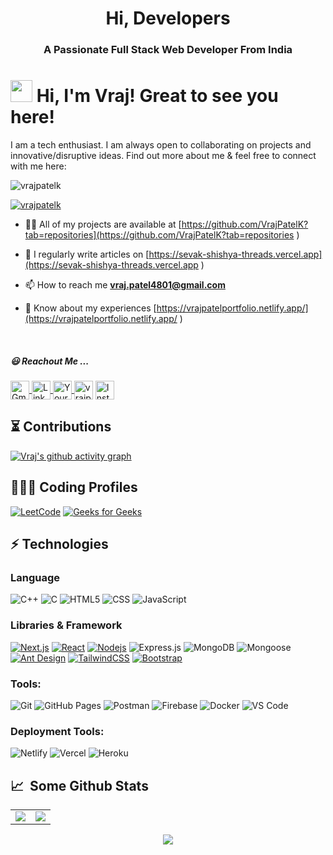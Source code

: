<h1 align="center">Hi, Developers</h1>
<h3 align="center">A Passionate Full Stack Web Developer From India</h3>
  
# <img src="https://cdn.jsdelivr.net/gh/Th3Wall/assets-cdn/PersonalGithubReadme/HandGreet.gif" width="35px" />&nbsp;<b>Hi, I'm Vraj! Great to see you here!</b>
  
I am a tech enthusiast. I am always open to collaborating on projects and innovative/disruptive ideas. Find out more about me & feel free to connect with me here:
<br>
  
<p align="left"> <img src="https://komarev.com/ghpvc/?username=vrajpatelk&label=Profile%20views&color=0e75b6&style=flat" alt="vrajpatelk" /> </p>
  
<p align="left"> <a href="https://github.com/ryo-ma/github-profile-trophy"><img src="https://github-profile-trophy.vercel.app/?username=vrajpatelk" alt="vrajpatelk" /></a> </p>
  
- 👨‍💻 All of my projects are available at [https://github.com/VrajPatelK?tab=repositories](https://github.com/VrajPatelK?tab=repositories )
  
- 📝 I regularly write articles on [https://sevak-shishya-threads.vercel.app](https://sevak-shishya-threads.vercel.app )
  
- 📫 How to reach me **vraj.patel4801@gmail.com**
  
- 📄 Know about my experiences [https://vrajpatelportfolio.netlify.app/](https://vrajpatelportfolio.netlify.app/ )
  
<br/>
  
##### 😃 Reachout Me ...
  
<p align="left">
<a href="mailto:vraj.patel4801@gmail.com" target="_blank">
<img align="center" src="https://img.icons8.com/color/48/000000/gmail.png" alt="Gmail" height="30" width="30" />
</a>
<a href="https://www.linkedin.com/in/vrajpatel010" target="_blank">
  <img align="center" src="https://img.icons8.com/color/48/000000/linkedin.png" alt="LinkedIn" height="30" width="30" />
</a>
<a href="https://discord.com/users/vrajpatel9491" target="blank">
<img align="center" src="https://raw.githubusercontent.com/rahuldkjain/github-profile-readme-generator/master/src/images/icons/Social/discord.svg" alt="Your Discord Profile" height="30" width="30" />
</a>
<a href="https://auth.geeksforgeeks.org/user/vrajpatel4801/profile" target="blank"><img align="center" src="https://raw.githubusercontent.com/rahuldkjain/github-profile-readme-generator/master/src/images/icons/Social/geeks-for-geeks.svg" alt="vrajpatel4801/profile" height="30" width="30" /></a>
<a href="https://www.instagram.com/vrajpatel__010" target="_blank">
  <img align="center" src="https://img.icons8.com/color/48/000000/instagram-new.png" alt="Instagram" height="30" width="30" />
</a>
</p>
  
## ⏳ Contributions
  
[![Vraj's github activity graph](https://github-readme-activity-graph.vercel.app/graph?username=vrajpatelk&theme=rogue&area=true)](https://github.com/vrajpatelk)
  
## 👨🏻‍💻 Coding Profiles
  
[![LeetCode](https://img.shields.io/badge/-LeetCode-FFA116?style=for-the-badge&logo=LeetCode&logoColor=black )](https://leetcode.com/vrajpatel010/)
[![Geeks for Geeks](https://img.shields.io/badge/-GeeksforGeeks-0F9D58?style=for-the-badge&logo=GeeksforGeeks&logoColor=white )](https://auth.geeksforgeeks.org/user/vrajpatel4801/profile)
  
## ⚡ Technologies
  
### Language
  
![C++](https://img.shields.io/badge/-C++-00599C?style=for-the-badge&logo=cplusplus )
![C](https://img.shields.io/badge/-C-A8B9CC?style=for-the-badge&logo=C&logoColor=white )
![HTML5](https://img.shields.io/badge/-HTML5-E34F26?style=for-the-badge&logo=html5&logoColor=white )
![CSS](https://img.shields.io/badge/-CSS-1572B6?style=for-the-badge&logo=css )
![JavaScript](https://img.shields.io/badge/-JavaScript-black?style=for-the-badge&logo=javascript )
  
### Libraries & Framework
  
[![Next.js](https://img.shields.io/badge/-Next.js-000000?style=for-the-badge&logo=next.js&logoColor=white )](https://nextjs.org/)
[![React](https://img.shields.io/badge/-React-black?style=for-the-badge&logo=react )](https://reactjs.org/)
[![Nodejs](https://img.shields.io/badge/-Nodejs-black?style=for-the-badge&logo=Node.js )](https://nodejs.org/)
![Express.js](https://img.shields.io/badge/Express.js-%234ea94b.svg?style=for-the-badge&logo=express&logoColor=white )
![MongoDB](https://img.shields.io/badge/MongoDB-%234ea94b.svg?style=for-the-badge&logo=mongodb&logoColor=white )
![Mongoose](https://img.shields.io/badge/Mongoose-%234ea94b.svg?style=for-the-badge&logo=mongoose&logoColor=white )
[![Ant Design](https://img.shields.io/badge/-Ant%20Design-0170FE?style=for-the-badge&logo=antdesign&logoColor=white )](https://ant.design/)
[![TailwindCSS](https://img.shields.io/badge/tailwindcss-%2338B2AC.svg?&style=for-the-badge&logo=tailwind-css&logoColor=white )](https://tailwindcss.com/)
[![Bootstrap](https://img.shields.io/badge/-Bootstrap-563D7C?style=for-the-badge&logo=bootstrap )](https://getbootstrap.com/)
  
### Tools:
  
![Git](https://img.shields.io/badge/-Git-black?style=for-the-badge&logo=git )
![GitHub Pages](https://img.shields.io/badge/GitHub%20Pages-%23327FC7.svg?logo=github&style=for-the-badge&logoColor=white )
![Postman](https://img.shields.io/badge/Postman-%23FF6C37.svg?style=for-the-badge&logo=postman&logoColor=white )
![Firebase](https://img.shields.io/badge/firebase-ffca28?style=for-the-badge&logo=firebase&logoColor=black )
![Docker](https://img.shields.io/badge/Docker-%230db7ed.svg?style=for-the-badge&logo=docker&logoColor=white )
![VS Code](https://img.shields.io/badge/-VS%20Code-007ACC?style=for-the-badge&logo=visual-studio-code )
  
### Deployment Tools:
  
![Netlify](https://img.shields.io/badge/-Netlify-%2300C7B7?style=for-the-badge&logo=netlify&logoColor=ffffff )
![Vercel](https://img.shields.io/badge/-Vercel-%23000000?style=for-the-badge&logo=vercel&logoColor=white )
![Heroku](https://img.shields.io/badge/Heroku%20-%23430098.svg?style=for-the-badge&logo=heroku&logoColor=white )
  
## 📈 &nbsp;Some Github Stats
  
<table>
<tr>
<td>
<img src="https://github-readme-stats.vercel.app/api?username=vrajpatelk&include_all_commits=true&count_private=true&show_icons=true&line_height=20&theme=tokyonight"/>
<td><img src="https://github-readme-stats.vercel.app/api/top-langs?username=vrajpatelk&show_icons=true&locale=en&layout=compact&theme=tokyonight" />
</td>
</tr>
</table>
<p align="center">
<img align="center" src="https://github-readme-streak-stats.herokuapp.com/?user=vrajpatelk&theme=tokyonight" />
</p>
